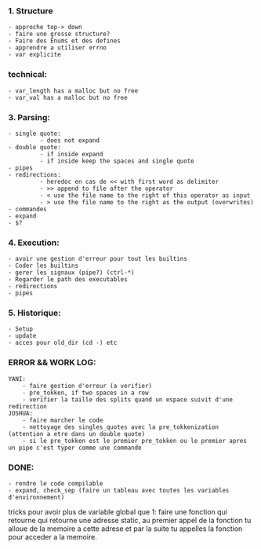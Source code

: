 ### 1. Structure
    - approche top-> down
    - faire une grosse structure?
    - Faire des Enums et des defines
    - apprendre a utiliser errno
    - var explicite

### technical:
    - var_length has a malloc but no free
    - var_val has a malloc but no free

### 3. Parsing:
    - single quote:
             - does not expand
    - double quote:
             - if inside expand
             - if inside keep the spaces and single quote
    - pipes
    - redirections:
             - heredoc en cas de << with first word as delimiter
             - >> append to file after the operator
             - < use the file name to the right of this operator as input
             - > use the file name to the right as the output (overwrites)
    - commandes
    - expand
    - $?

### 4. Execution:
    - avoir une gestion d'erreur pour tout les builtins
    - Coder les builtins
    - gerer les signaux (pipe?) (ctrl-*)
    - Regarder le path des executables
    - redirections
    - pipes

### 5. Historique:
    - Setup
    - update
    - acces pour old_dir (cd -) etc

### ERROR && WORK LOG:
    YANI:
        - faire gestion d'erreur (a verifier)
        - pre_tokken, if two spaces in a row
        - verifier la taille des splits quand un espace suivit d'une redirection
    JOSHUA:
        - faire marcher le code    
        - nettoyage des singles_quotes avec la pre_tokkenization (attention a etre dans un double quote)
        - si le pre_tokken est le premier pre_tokken ou le premier apres un pipe c'est typer comme une commande
### DONE:
    - rendre le code compilable
    - expand, check_sep (faire un tableau avec toutes les variables d'environnement)
tricks pour avoir plus de variable global que 1: faire une fonction qui retourne qui retourne une adresse static, au
premier appel de la fonction tu alloue de la memoire a cette adrese et par la suite tu appelles la fonction pour acceder a la memoire.
